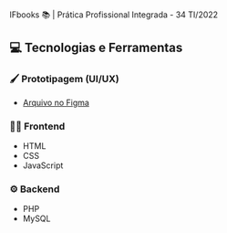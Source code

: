 IFbooks 📚 | Prática Profissional Integrada - 34 TI/2022

## 💻 Tecnologias e Ferramentas

### 🖌️ Prototipagem (UI/UX)
* [Arquivo no Figma](https://www.figma.com/file/xS9x7Z27mg5lH5iCSrDK1x/Rascunho-das-Interfaces?node-id=0%3A1)

### 🤌🏽 Frontend
* HTML
* CSS
* JavaScript

### ⚙️ Backend
* PHP
* MySQL

